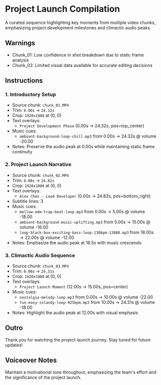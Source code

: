 # Project Launch Compilation

A curated sequence highlighting key moments from multiple video chunks, emphasizing project development milestones and climactic audio peaks.

## Warnings
- Chunk_01: Low confidence in shot breakdown due to static frame analysis
- Chunk_03: Limited visual data available for accurate editing decisions

## Instructions
### 1. Introductory Setup
- Source chunk: `chunk_01.MP4`
- Trim: `0.00s` → `24.32s`
- Crop: `1920x1080` at (0, 0)
- Text overlays:
  - `Project Development Phase` (0.00s → 24.32s, pos=top_center)
- Music cues:
  - `ambient-background-loop-chill.mp3` from 0.00s → 24.32s @ volume -20.00
- Notes: Preserve the audio peak at 0.00s while maintaining static frame continuity

### 2. Project Launch Narrative
- Source chunk: `chunk_02.MP4`
- Trim: `0.00s` → `24.82s`
- Crop: `1920x1080` at (0, 0)
- Text overlays:
  - `Alex Chen - Lead Developer` (0.00s → 24.82s, pos=bottom_right)
- Subtitle lines: 3
- Music cues:
  - `mellow-edm-trap-beat-loop.mp3` from 0.00s → 5.00s @ volume -18.00
  - `ambient-background-music-uplifting.mp3` from 5.00s → 15.00s @ volume -16.00
  - `loop-black-box-exciting-bass-loop-130bpm-13888.mp3` from 18.00s → 22.00s @ volume -12.00
- Notes: Emphasize the audio peak at 18.5s with music crescendo

### 3. Climactic Audio Sequence
- Source chunk: `chunk_03.MP4`
- Trim: `0.00s` → `24.31s`
- Crop: `1920x1080` at (0, 0)
- Text overlays:
  - `Project Launch Moment` (12.00s → 15.00s, pos=center)
- Music cues:
  - `nostalgia-melody-loop.mp3` from 0.00s → 10.00s @ volume -22.00
  - `fun-easy-islandy-loop-925bpm.mp3` from 10.00s → 24.31s @ volume -18.00
- Notes: Highlight the audio peak at 12.00s with visual emphasis

## Outro
Thank you for watching the project launch journey. Stay tuned for future updates!

## Voiceover Notes
Maintain a motivational tone throughout, emphasizing the team's effort and the significance of the project launch.
